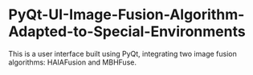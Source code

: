 # PyQt-UI-Image-Fusion-Algorithm-Adapted-to-Special-Environments

This is a user interface built using PyQt, integrating two image fusion algorithms: HAIAFusion and MBHFuse.
